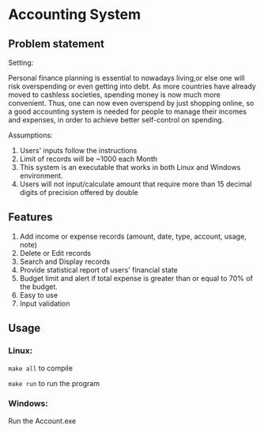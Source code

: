 # Accounting System
## Problem statement
Setting:

Personal finance planning is essential to nowadays living,or else one will risk overspending or even getting into debt. 
As more countries have already moved to cashless societies, spending money is now much more convenient.
Thus, one can now even overspend by just shopping online, so a good accounting system is needed for people
to manage their incomes and expenses, in order to achieve better self-control on spending.

Assumptions:

1.  Users' inputs follow the instructions
2.  Limit of records will be ~1000 each Month
3.  This system is an executable that works in both Linux and Windows environment.
4.  Users will not input/calculate amount that require more than 15 decimal digits of precision offered by double

## Features
1.  Add income or expense records (amount, date, type, account, usage, note)
2.  Delete or Edit records
3.  Search and Display records
4.  Provide statistical report of users' financial state
5.  Budget limit and alert if total expense is greater than or equal to 70% of the budget.
6.  Easy to use
7.  Input validation

## Usage

### Linux:

`make all` to compile

`make run` to run the program

### Windows:

Run the Account.exe

